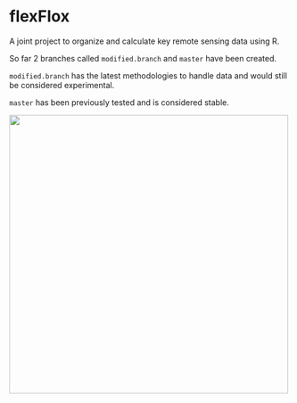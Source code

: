 # flexFlox

A joint project to organize and calculate key remote sensing data using R. 

So far 2 branches called `modified.branch` and `master` have been created. 

`modified.branch` has the latest methodologies to handle data and would still be considered experimental. 

`master` has been previously tested and is considered stable.

<img src="https://user-images.githubusercontent.com/35427332/41260901-afb552c6-6dd9-11e8-9389-fcb9bf21942a.jpg" width="500">
